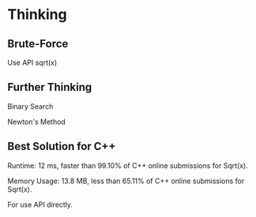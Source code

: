 # Thinking

## Brute-Force

Use API sqrt(x)

## Further Thinking

Binary Search

Newton's Method



## Best Solution for C++

Runtime: 12 ms, faster than 99.10% of C++ online submissions for Sqrt(x).

Memory Usage: 13.8 MB, less than 65.11% of C++ online submissions for Sqrt(x).

For use API directly.